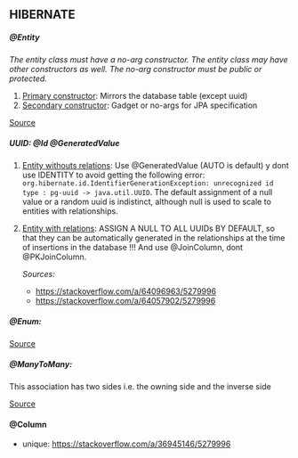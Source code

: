 HIBERNATE
---------

##### @Entity
*The entity class must have a no-arg constructor. 
The entity class may have other constructors as well. The no-arg constructor must be public or protected.*
    
1. <u>Primary constructor</u>: Mirrors the database table (except uuid)
2. <u>Secondary constructor</u>: Gadget or no-args for JPA specification

[Source](https://stackoverflow.com/a/27966933/5279996)


##### UUID: @Id @GeneratedValue 

   1. <u>Entity withouts relations</u>: Use @GeneratedValue (AUTO is default) y dont use IDENTITY to avoid getting the following error:
            `org.hibernate.id.IdentifierGenerationException: unrecognized id type : pg-uuid -> java.util.UUID`.
         The default assignment of a null value or a random uuid is indistinct, although null is used 
         to scale to entities with relationships.
   2. <u>Entity with relations</u>: ASSIGN A NULL TO ALL UUIDs BY DEFAULT, so that they can be automatically generated
         in the relationships at the time of insertions in the database !!! And use @JoinColumn, dont @PKJoinColumn.

        *Sources:*
         * https://stackoverflow.com/a/64096963/5279996
         * https://stackoverflow.com/a/64057902/5279996

##### @Enum:
[Source](https://stackoverflow.com/a/64021041/5279996)


##### @ManyToMany:

This association has two sides i.e. the owning side and the inverse side

[Source](https://www.baeldung.com/hibernate-many-to-many)


#### @Column
 * unique: https://stackoverflow.com/a/36945146/5279996
